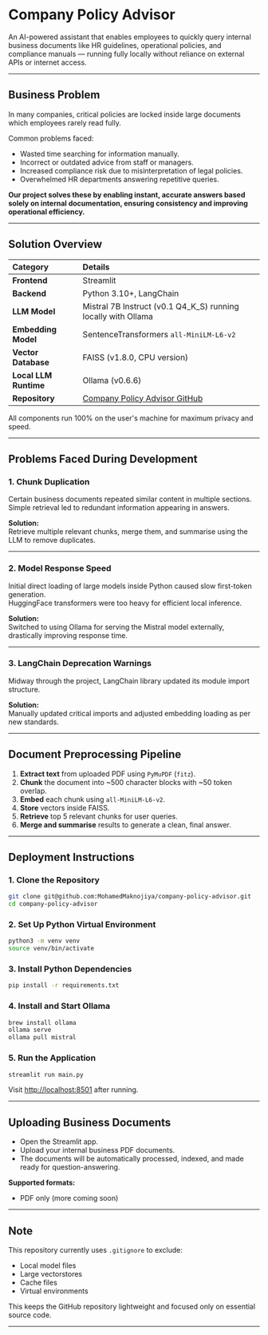# Company Policy Advisor

An AI-powered assistant that enables employees to quickly query internal business documents like HR guidelines, operational policies, and compliance manuals — running fully locally without reliance on external APIs or internet access.

---

## Business Problem

In many companies, critical policies are locked inside large documents which employees rarely read fully.

Common problems faced:
- Wasted time searching for information manually.
- Incorrect or outdated advice from staff or managers.
- Increased compliance risk due to misinterpretation of legal policies.
- Overwhelmed HR departments answering repetitive queries.

**Our project solves these by enabling instant, accurate answers based solely on internal documentation, ensuring consistency and improving operational efficiency.**

---

## Solution Overview

| Category | Details |
|:---|:---|
| **Frontend** | Streamlit |
| **Backend** | Python 3.10+, LangChain |
| **LLM Model** | Mistral 7B Instruct (v0.1 Q4_K_S) running locally with Ollama |
| **Embedding Model** | SentenceTransformers `all-MiniLM-L6-v2` |
| **Vector Database** | FAISS (v1.8.0, CPU version) |
| **Local LLM Runtime** | Ollama (v0.6.6) |
| **Repository** | [Company Policy Advisor GitHub](https://github.com/MohamedMaknojiya/company-policy-advisor) |

All components run 100% on the user's machine for maximum privacy and speed.

---

## Problems Faced During Development

### 1. Chunk Duplication
Certain business documents repeated similar content in multiple sections.  
Simple retrieval led to redundant information appearing in answers.

**Solution:**  
Retrieve multiple relevant chunks, merge them, and summarise using the LLM to remove duplicates.

---

### 2. Model Response Speed
Initial direct loading of large models inside Python caused slow first-token generation.  
HuggingFace transformers were too heavy for efficient local inference.

**Solution:**  
Switched to using Ollama for serving the Mistral model externally, drastically improving response time.

---

### 3. LangChain Deprecation Warnings
Midway through the project, LangChain library updated its module import structure.

**Solution:**  
Manually updated critical imports and adjusted embedding loading as per new standards.

---

## Document Preprocessing Pipeline

1. **Extract text** from uploaded PDF using `PyMuPDF` (`fitz`).
2. **Chunk** the document into ~500 character blocks with ~50 token overlap.
3. **Embed** each chunk using `all-MiniLM-L6-v2`.
4. **Store** vectors inside FAISS.
5. **Retrieve** top 5 relevant chunks for user queries.
6. **Merge and summarise** results to generate a clean, final answer.

---

## Deployment Instructions

### 1. Clone the Repository
```bash
git clone git@github.com:MohamedMaknojiya/company-policy-advisor.git
cd company-policy-advisor
```

### 2. Set Up Python Virtual Environment
```bash
python3 -m venv venv
source venv/bin/activate
```

### 3. Install Python Dependencies
```bash
pip install -r requirements.txt
```

### 4. Install and Start Ollama
```bash
brew install ollama
ollama serve
ollama pull mistral
```

### 5. Run the Application
```bash
streamlit run main.py
```

Visit [http://localhost:8501](http://localhost:8501) after running.

---

## Uploading Business Documents

- Open the Streamlit app.
- Upload your internal business PDF documents.
- The documents will be automatically processed, indexed, and made ready for question-answering.

**Supported formats:**  
- PDF only (more coming soon)

---

## Note

This repository currently uses `.gitignore` to exclude:
- Local model files
- Large vectorstores
- Cache files
- Virtual environments

This keeps the GitHub repository lightweight and focused only on essential source code.

---
